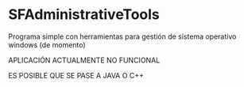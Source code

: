 # SFAdministrativeTools
Programa simple con herramientas para gestión de sistema operativo windows (de momento)


APLICACIÓN ACTUALMENTE NO FUNCIONAL

ES POSIBLE QUE SE PASE A JAVA O C++

